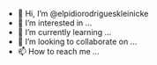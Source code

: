 






































































































































































































































































































































































































































































































































































































































































































































































































































































































































































































































































































- 👋 Hi, I’m @elpidiorodrigueskleinicke
- 👀 I’m interested in ...
- 🌱 I’m currently learning ...
- 💞️ I’m looking to collaborate on ...
- 📫 How to reach me ...

<!---
elpidiorodrigueskleinicke/elpidiorodrigueskleinicke is a ✨ special ✨ repository because its `README.md` (this file) appears on your GitHub profile.
You can click the Preview link to take a look at your changes.
--->
